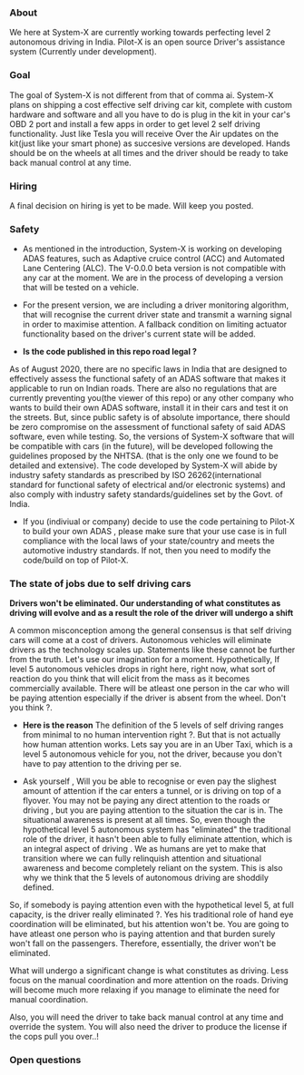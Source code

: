 ### About


We here at System-X are currently working towards perfecting level 2 autonomous driving in India.
Pilot-X is an open source Driver's assistance system (Currently under development). 

### Goal

The goal of System-X is not different from that of comma ai. System-X plans on shipping a cost effective self driving car kit, complete with custom hardware and software and all you have to do is plug in the kit in your car's OBD 2 port and install a few apps in order to get level 2 self driving functionality. Just like Tesla you will receive Over the Air updates on the kit(just like your smart phone) as succesive versions are developed. Hands should be on the wheels at all times and the driver should be ready to take back manual control at any time.

### Hiring

A final decision on hiring is yet to be made. Will keep you posted.

### Safety

- As mentioned in the introduction, System-X is working on developing ADAS features, such as Adaptive cruice control (ACC) and Automated Lane Centering (ALC). The V-0.0.0 beta version is not compatible with any car at the moment. We are in the process of developing a version that will be tested on a vehicle.
- For the present version, we are including a driver monitoring algorithm, that will recognise the current driver state and transmit a warning signal in order to maximise attention. A fallback condition on limiting actuator functionality based on the driver's current state will be added.

- **Is the code published in this repo road legal ?**

As of August 2020, there are no specific laws in India that are designed to effectively assess the functional safety of an ADAS software that makes it applicable to run on Indian roads. There are also no regulations that are currently preventing you(the viewer of this repo) or any other company who wants to build their own ADAS software, install it in their cars and test it on the streets. But, since public safety is of absolute importance, there should be zero compromise on the assessment of functional safety of said ADAS software, even while testing. So, the versions of System-X software that will be compatible with cars (in the future), will be developed following the guidelines proposed by the NHTSA. (that is the only one we found to be detailed and extensive). The code developed by System-X will abide by industry safety standards as prescribed by ISO 26262(international standard for functional safety of electrical and/or electronic systems) and also comply with industry safety standards/guidelines set by the Govt. of India.

 - If you (indiviual or company) decide to use the code pertaining to Pilot-X to build your own ADAS , please make sure that your use case is in full compliance with the local laws of your state/country and meets the automotive industry standards. If not, then you need to modify the code/build on top of Pilot-X.


### The state of jobs due to self driving cars

**Drivers won't be eliminated. Our understanding of what constitutes as driving will evolve and as a result the role of the driver will undergo a shift**

A common misconception among the general consensus is that self driving cars will come at a cost of drivers. Autonomous vehicles will eliminate drivers as the technology scales up. Statements like these cannot be further from the truth. Let's use our imagination for a moment. Hypothetically, If level 5 autonomous vehicles drops in right here, right now, what sort of reaction do you think that will elicit from the mass as it becomes commercially available. There will be atleast one person in the car who will be paying attention especially if the driver is absent from the wheel. Don't you think ?. 

- **Here is the reason**
The definition of the 5 levels of self driving ranges from minimal to no human intervention right ?. But that is not actually how human attention works. Lets say you are in an Uber Taxi, which is a level 5 autonomous vehicle for you, not the driver, because you don't have to pay attention to the driving per se.

- Ask yourself , Will you be able to recognise or even pay the slighest amount of attention if the car enters a tunnel, or is driving on top of a flyover. You may not be paying any direct attention to the roads or driving , but you are paying attention to the situation the car is in. The situational awareness is present at all times. So, even though the hypothetical level 5 autonomous system has "eliminated" the traditional role of the driver, it hasn't been able to fully eliminate attention, which is an integral aspect of driving . We as humans are yet to make that transition where we can fully relinquish attention and situational awareness and become completely reliant on the system. This is also why we think that the 5 levels of autonomous driving are shoddily defined.

So, if somebody is paying attention even with the hypothetical level 5, at full capacity, is the driver really eliminated ?. Yes his traditional role of hand eye coordination will be eliminated, but his attention won't be. You are going to have atleast one person who is paying attention and that burden surely won't fall on the passengers. Therefore, essentially, the driver won't be eliminated. 

What will undergo a significant change is what constitutes as driving. Less focus on the manual coordination and more attention on the roads. Driving will become much more relaxing if you manage to eliminate the need for manual coordination. 

Also, you will need the driver to take back manual control at any time and override the system. You will also need the driver to produce the license if the cops pull you over..!



### Open questions

